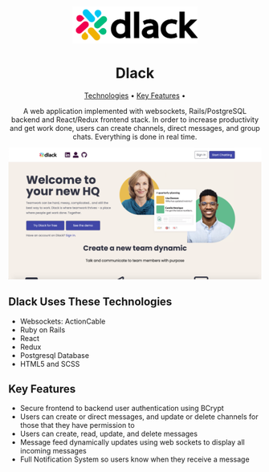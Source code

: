 <p align="center"><a target="_blank" href="https://dlack.herokuapp.com/#/"><img src="./app/assets/images/dlacklogo.png" width=250px/></a></p>

<h1 align="center">Dlack</h1>
<p align="center">
  <a href="#technologies">Technologies</a> •
  <a href="#key-features">Key Features</a> •
</p>

<p align="center">A web application implemented with websockets, Rails/PostgreSQL backend and React/Redux frontend stack. In order to increase productivity and get work done, users can create channels, direct messages, and group chats. Everything is done in real time.</p>

<p align="center"><a target="_blank" href="https://dlack.herokuapp.com/#/"><img src="./app/assets/images/dlackhome.png"  width=650px/></a></p>

## Dlack Uses These Technologies

- Websockets: ActionCable
- Ruby on Rails
- React
- Redux
- Postgresql Database
- HTML5 and SCSS

## Key Features

- Secure frontend to backend user authentication using BCrypt
- Users can create or direct messages, and update or delete channels for those that they have permission to
- Users can create, read, update, and delete messages
- Message feed dynamically updates using web sockets to display all incoming messages
- Full Notification System so users know when they receive a message
